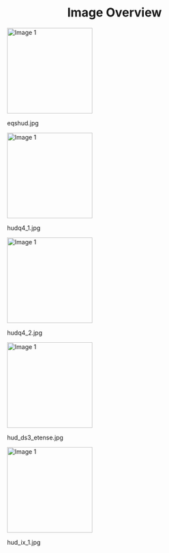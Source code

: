 <h1 style ="text-align: center;"> Image Overview </h1>
<div>
<div style="width="20%">
<img src="https://media.evkx.net/multimedia/technology/userinterface/hud/eqshud_xst.jpg" alt="Image 1" style="width: 200px;">
<p>eqshud.jpg</p>
</div>
<div style="width="20%">
<img src="https://media.evkx.net/multimedia/technology/userinterface/hud/hudq4_1_xst.jpg" alt="Image 1" style="width: 200px;">
<p>hudq4_1.jpg</p>
</div>
<div style="width="20%">
<img src="https://media.evkx.net/multimedia/technology/userinterface/hud/hudq4_2_xst.jpg" alt="Image 1" style="width: 200px;">
<p>hudq4_2.jpg</p>
</div>
<div style="width="20%">
<img src="https://media.evkx.net/multimedia/technology/userinterface/hud/hud_ds3_etense_xst.jpg" alt="Image 1" style="width: 200px;">
<p>hud_ds3_etense.jpg</p>
</div>
<div style="width="20%">
<img src="https://media.evkx.net/multimedia/technology/userinterface/hud/hud_ix_1_xst.jpg" alt="Image 1" style="width: 200px;">
<p>hud_ix_1.jpg</p>
</div>
</div>
